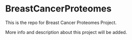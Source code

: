 # BreastCancerProteomes
This is the repo for Breast Cancer Proteomes Project.

More info and description about this project will be added. 
